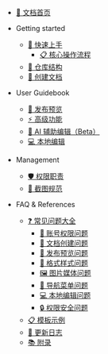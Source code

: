 <!-- _sidebar.md -->

* [📖 文档首页](README.md)

* Getting started
  * [🚀 快速上手](01-getting-started.md)
    * [📋 核心操作流程](01-getting-started.md#📋-核心操作流程)
  * [📁 仓库结构](02-repository-guide.md)
  * [📝 创建文档](03-create-docs.md)

* User Guidebook
  * [🚀 发布预览](04-publish-guide.md)
  * [⚡ 高级功能](05-advanced-features.md)
  * [🤖 AI 辅助编辑（Beta）](06-ai-editing.md)
  * [💻 本地编辑](07-local-editing.md)

* Management
  * [🛡️ 权限职责](08-responsibilities.md)
  * [📸 截图规范](09-screenshot-guide.md)
  
* FAQ & References
  * [❓ 常见问题大全](10-faq.md)
    * [👤 账号权限问题](10-faq.md#👤-账号和权限问题)
    * [📝 文档创建问题](10-faq.md#📝-文档创建问题)
    * [🚀 发布预览问题](10-faq.md#🚀-发布和预览问题)
    * [🎨 格式样式问题](10-faq.md#🎨-格式和样式问题)
    * [🖼️ 图片媒体问题](10-faq.md#🖼️-图片和媒体问题)
    * [🧭 导航菜单问题](10-faq.md#🧭-导航和菜单问题)
    * [💻 本地编辑问题](10-faq.md#💻-本地编辑问题)
    * [🔒 权限安全问题](10-faq.md#🔒-权限和安全问题)
  * [📋 模板示例](11-templates.md)
  * [📅 更新日志](12-changelog.md)
  * [📚 附录](13-appendix.md)